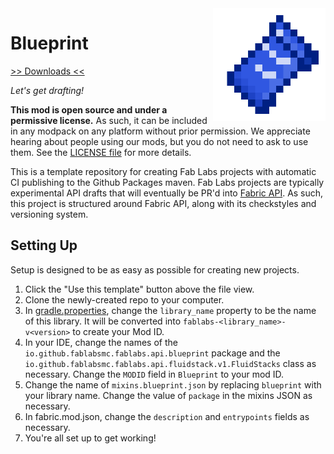 <img src="icon.png" align="right" width="180px"/>

# Blueprint


[>> Downloads <<](https://github.com/FabLabsMC/Blueprint/releases)

*Let's get drafting!*

**This mod is open source and under a permissive license.** As such, it can be included in any modpack on any platform without prior permission. We appreciate hearing about people using our mods, but you do not need to ask to use them. See the [LICENSE file](LICENSE) for more details.

This is a template repository for creating Fab Labs projects with automatic CI publishing to the Github Packages maven. Fab Labs projects are typically experimental API drafts that will eventually be PR'd into [Fabric API](https://github.com/fabricmc/fabric). As such, this project is structured around Fabric API, along with its checkstyles and versioning system.

## Setting Up
Setup is designed to be as easy as possible for creating new projects.
1. Click the "Use this template" button above the file view.
2. Clone the newly-created repo to your computer.
3. In [gradle.properties](gradle.properties), change the `library_name` property to be the name of this library. It will be converted into `fablabs-<library_name>-v<version>` to create your Mod ID.
4. In your IDE, change the names of the `io.github.fablabsmc.fablabs.api.blueprint` package and the `io.github.fablabsmc.fablabs.api.fluidstack.v1.FluidStacks` class as necessary. Change the `MODID` field in `Blueprint` to your mod ID.
5. Change the name of `mixins.blueprint.json` by replacing `blueprint` with your library name. Change the value of `package` in the mixins JSON as necessary.
6. In fabric.mod.json, change the `description` and `entrypoints` fields as necessary.
7. You're all set up to get working!
